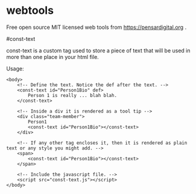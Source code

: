 # webtools
Free open source MIT licensed web tools from https://pensardigital.org .

#const-text

const-text is a custom tag used to store a piece of text that will be used in more than one place in your html file.

Usage:

	<body>
		<!-- Define the text. Notice the def after the text. -->
		<const-text id="Person1Bio" def>
			Person 1 is really ... blah blah.
		</const-text>
		
		<!-- Inside a div it is rendered as a tool tip -->
		<div class="team-member">
			Person1
			<const-text id="Person1Bio"></const-text>
		</div>

		<!-- If any other tag encloses it, then it is rendered as plain text or any style you might add. -->
		<span>
			<const-text id="Person1Bio"></const-text>
		</span>
		
		<!-- Include the javascript file. -->
		<script src="const-text.js"></script>
	</body>

